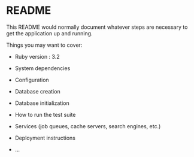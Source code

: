 # README

This README would normally document whatever steps are necessary to get the
application up and running.

Things you may want to cover:

* Ruby version : 3.2

* System dependencies

* Configuration

* Database creation

* Database initialization

* How to run the test suite

* Services (job queues, cache servers, search engines, etc.)

* Deployment instructions

* ...
